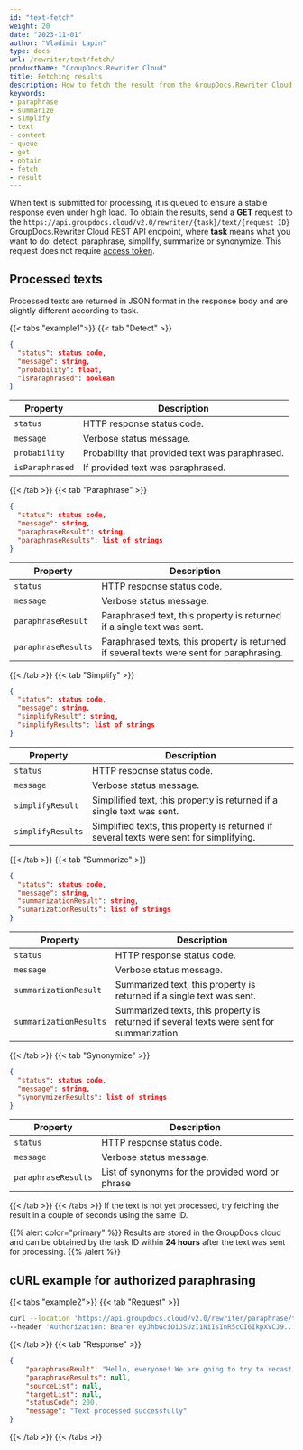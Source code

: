 ```yaml
---
id: "text-fetch"
weight: 20
date: "2023-11-01"
author: "Vladimir Lapin"
type: docs
url: /rewriter/text/fetch/
productName: "GroupDocs.Rewriter Cloud"
title: Fetching results
description: How to fetch the result from the GroupDocs.Rewriter Cloud queue.
keywords:
- paraphrase
- summarize
- simplify
- text
- content
- queue
- get
- obtain
- fetch
- result
---
```


When text is submitted for processing, it is queued to ensure a stable response even under high load. To obtain the results, send a **GET** request to the `https://api.groupdocs.cloud/v2.0/rewriter/{task}/text/{request ID}` GroupDocs.Rewriter Cloud REST API endpoint, where **task** means what you want to do: detect, paraphrase, simpllify, summarize or synonymize. This request does not require [access token](/rewriter/authorization/).

## Processed texts

Processed texts are returned in JSON format in the response body and are slightly different according to task.

{{< tabs "example1">}}
{{< tab "Detect" >}}

```json
{
  "status": status code,
  "message": string,
  "probability": float,
  "isParaphrased": boolean
}
```

Property | Description
-------- | -----------
`status` | HTTP response status code.
`message` | Verbose status message.
`probability` | Probability that provided text was paraphrased.
`isParaphrased` | If provided text was paraphrased.
{{< /tab >}}
{{< tab "Paraphrase" >}}

```json
{
  "status": status code,
  "message": string,
  "paraphraseResult": string,
  "paraphraseResults": list of strings
}
```

Property | Description
-------- | -----------
`status` | HTTP response status code.
`message` | Verbose status message.
`paraphraseResult` | Paraphrased text, this property is returned if a single text was sent.
`paraphraseResults` | Paraphrased texts, this property is returned if several texts were sent for paraphrasing.
{{< /tab >}}
{{< tab "Simplify" >}}

```json
{
  "status": status code,
  "message": string,
  "simplifyResult": string,
  "simplifyResults": list of strings
}
```

Property | Description
-------- | -----------
`status` | HTTP response status code.
`message` | Verbose status message.
`simplifyResult` | Simpllified text, this property is returned if a single text was sent.
`simplifyResults` | Simplified texts, this property is returned if several texts were sent for simplifying.
{{< /tab >}}
{{< tab "Summarize" >}}

```json
{
  "status": status code,
  "message": string,
  "summarizationResult": string,
  "sumarizationResults": list of strings
}
```

Property | Description
-------- | -----------
`status` | HTTP response status code.
`message` | Verbose status message.
`summarizationResult` | Summarized text, this property is returned if a single text was sent.
`summarizationResults` | Summarized texts, this property is returned if several texts were sent for summarization.
{{< /tab >}}
{{< tab "Synonymize" >}}

```json
{
  "status": status code,
  "message": string,
  "synonymizerResults": list of strings
}
```

Property | Description
-------- | -----------
`status` | HTTP response status code.
`message` | Verbose status message.
`paraphraseResults` | List of synonyms for the provided word or phrase
{{< /tab >}}
{{< /tabs >}}
If the text is not yet processed, try fetching the result in a couple of seconds using the same ID.

{{% alert color="primary" %}} 
Results are stored in the GroupDocs cloud and can be obtained by the task ID within **24 hours** after the text was sent for processing.
{{% /alert %}}

## cURL example for authorized paraphrasing

{{< tabs "example2">}}
{{< tab "Request" >}}

```bash
curl --location 'https://api.groupdocs.cloud/v2.0/rewriter/paraphrase/text/dae5390e-3658-4bff-85bf-4a77cc04eaa5_text' \
--header 'Authorization: Bearer eyJhbGciOiJSUzI1NiIsInR5cCI6IkpXVCJ9...LxLejtsVFwrZpHA'
```
{{< /tab >}}
{{< tab "Response" >}}

```json
{
    "paraphraseReult": "Hello, everyone! We are going to try to recast this text as something new.",
    "paraphraseResults": null,
    "sourceList": null,
    "targetList": null,
    "statusCode": 200,
    "message": "Text processed successfully"
}
```
{{< /tab >}}
{{< /tabs >}}
